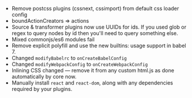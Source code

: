 * Remove postcss plugins (cssnext, cssimport) from default css loader config
* boundActionCreators => actions
* Source & transformer plugins now use UUIDs for ids. If you used glob or regex to query nodes by id then you'll need to query something else.
* Mixed commonjs/es6 modules fail
* Remove explicit polyfill and use the new builtins: usage support in babel 7.
* Changed `modifyBabelrc` to `onCreateBabelConfig`
* Changed `modifyWebpackConfig` to `onCreateWebpackConfig`
* Inlining CSS changed — remove it from any custom html.js as done automatically by core now.
* Manually install `react` and `react-dom`, along with any dependencies required by your plugins.
